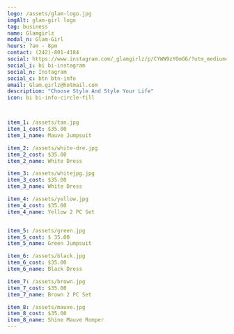 ```yaml
---
logo: /assets/glam-logo.jpg
imgAlt: glam-girl logo
tag: business
name: Glamgirlz
modal_n: Glam-Girl
hours: 7am - 8pm 
contact: (242)-801-4184
social: https://www.instagram.com/_glamgirlz/p/CYWW9zYOmG6/?utm_medium=copy_link
social_i: bi bi-instagram
social_n: Instagram
social_c: btn btn-info
email: Glam.girlz@hotmail.com
description: "Choose Style And Style Your Life"
icon: bi bi-info-circle-fill



item_1: /assets/tan.jpg
item_1_cost: $35.00
item_1_name: Mauve Jumpsuit

item_2: /assets/white-dre.jpg
item_2_cost: $35.00
item_2_name: White Dress

item_3: /assets/whitejpg.jpg
item_3_cost: $35.00
item_3_name: White Dress 

item_4: /assets/yellow.jpg
item_4_cost: $35.00
item_4_name: Yellow 2 PC Set


item_5: /assets/green.jpg
item_5_cost: $ 35.00
item_5_name: Green Jumpsuit

item_6: /assets/black.jpg
item_6_cost: $35.00
item_6_name: Black Dress

item_7: /assets/brown.jpg
item_7_cost: $35.00
item_7_name: Brown 2 PC Set

item_8: /assets/mauve.jpg
item_8_cost: $35.00
item_8_name: Shine Mauve Romper
---
```


    